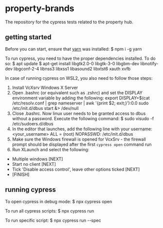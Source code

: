 # property-brands

The repository for the cypress tests related to the property hub.

## getting started

Before you can start, ensure that [yarn](https://yarnpkg.com/en/) was installed:
$ npm i -g yarn

To run cypress, you need to have the proper dependencies installed. To do so:
$ apt update
$ apt-get install libgtk2.0-0 libgtk-3-0 libgbm-dev libnotify-dev libgconf-2-4 libnss3 libxss1 libasound2 libxtst6 xauth xvfb

In case of running cypress on WSL2, you also need to follow those steps:
1. Install VcXsrv Windows X Server
2. Open .bashrc (or equivalent such as .zshrc) and set the DISPLAY environment variable by adding the following:
export DISPLAY=$(cat /etc/resolv.conf | grep nameserver | awk '{print $2; exit;}'):0.0
sudo /etc/init.d/dbus start &> /dev/null
3. Close .bashrc. Now linux user needs to be granted access to dbus without a password. Execute the following command:
$ sudo visudo -f /etc/sudoers.d/dbus
4. In the editor that launches, add the following line with your username:
<your_username> ALL = (root) NOPASSWD: /etc/init.d/dbus
5. Make sure the Windows firewall is opened for VcxSrv - the firewall prompt should be displayed after the first `cypress open` command run
6. Run XLaunch and select the following:
- Multiple windows [NEXT]
- Start no client [NEXT]
- Tick 'Disable access control', leave other options ticked [NEXT]
- [FINISH]

## running cypress

To open cypress in debug mode:
$ npx cypress open

To run all cypress scripts:
$ npx cypress run

To run specific script:
$ npx cypress run --spec <path-to-spec>
